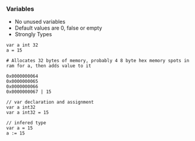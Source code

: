 ### Variables

 - No unused variables
 - Default values are 0, false or empty
 - Strongly Types

```
var a int 32
a = 15

# Allocates 32 bytes of memory, probably 4 8 byte hex memory spots in ram for a, then adds value to it

0x0000000064
0x0000000065
0x0000000066
0x0000000067 | 15
``` 

```
// var declaration and assignment
var a int32
var a int32 = 15

// infered type
var a = 15 
a := 15
```
